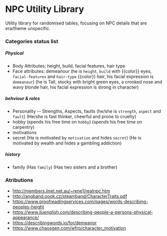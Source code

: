 # NPC Utility Library

Utility library for randomised tables, focusing on NPC details that are era/theme unspecific.

### Categories status list

##### Physical

- Body Attributes: height, build, facial features, hair type
- Face attributes: demeanour
  (he is `height`, `build` with {{color}} eyes, `facial-features` and `hair-type` {{color}} hair, his facial expression is `demeanour`)
  (he is Tall, stocky  with bright green eyes, a crooked nose and wavy blonde hair, his facial expression is strong in character)

##### behviour & roles

- Personality -- Strengths, Aspects, faults
  (he/she is `strength`, `aspect` and `fault`)
  (He/she is fast thinker, cheerful and prone to cruelty)
- hobby
  (spends his free time on `hobby`)
  (spends his free time on carpentry)
- motivations
- secret
  (He is motivated by `motivation` and hides `secret`)
  (He is motivated by wealth and hides a gambling addiction)

##### history

- family
  (Has `family`)
  (Has two sisters and a brother)

### Atributions

- http://members.iinet.net.au/~rene1/realnpc.htm
- http://angband.oook.cz/steamband/CharacterTraits.pdf
- https://www.proofreadingservices.com/pages/words-describing-peoples-height
- https://www.iluenglish.com/describing-people-a-persons-physical-appearance/
- https://describingwords.io/for/demeanor
- https://www.chaosgen.com/wfrp/character_motivation